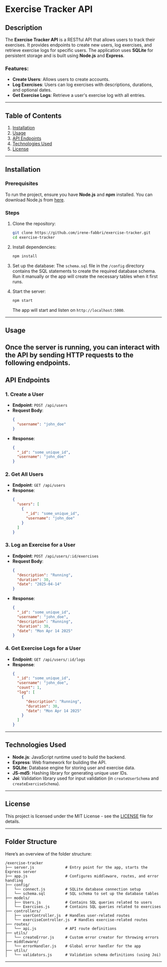 # Exercise Tracker API

## Description

The **Exercise Tracker API** is a RESTful API that allows users to track their exercises. It provides endpoints to create new users, log exercises, and retrieve exercise logs for specific users. The application uses **SQLite** for persistent storage and is built using **Node.js** and **Express**.

### Features:
- **Create Users**: Allows users to create accounts.
- **Log Exercises**: Users can log exercises with descriptions, durations, and optional dates.
- **Get Exercise Logs**: Retrieve a user's exercise log with all entries.

---

## Table of Contents

1. [Installation](#installation)
2. [Usage](#usage)
3. [API Endpoints](#api-endpoints)
4. [Technologies Used](#technologies-used)
5. [License](#license)

---

## Installation

### Prerequisites

To run the project, ensure you have **Node.js** and **npm** installed. You can download Node.js from [here](https://nodejs.org/).

### Steps

1. Clone the repository:
   ```bash
   git clone https://github.com/irene-fabbri/exercise-tracker.git
   cd exercise-tracker
   ```

2. Install dependencies:
   ```bash
   npm install
   ```

3. Set up the database:
   The `schema.sql` file in the `/config` directory contains the SQL statements to create the required database schema. Run it manually or the app will create the necessary tables when it first runs.

4. Start the server:
   ```bash
   npm start
   ```

   The app will start and listen on `http://localhost:5000`.

---

## Usage

Once the server is running, you can interact with the API by sending HTTP requests to the following endpoints. 
---

## API Endpoints

### 1. Create a User

- **Endpoint**: `POST /api/users`
- **Request Body**:
    ```json
    {
      "username": "john_doe"
    }
    ```
- **Response**:
    ```json
    {
      "_id": "some_unique_id",
      "username": "john_doe"
    }
    ```

### 2. Get All Users

- **Endpoint**: `GET /api/users`
- **Response**:
    ```json
    {
      "users": [
        {
          "_id": "some_unique_id",
          "username": "john_doe"
        }
      ]
    }
    ```

### 3. Log an Exercise for a User

- **Endpoint**: `POST /api/users/:id/exercises`
- **Request Body**:
    ```json
    {
      "description": "Running",
      "duration": 30,
      "date": "2025-04-14"
    }
    ```
- **Response**:
    ```json
    {
      "_id": "some_unique_id",
      "username": "john_doe",
      "description": "Running",
      "duration": 30,
      "date": "Mon Apr 14 2025"
    }
    ```

### 4. Get Exercise Logs for a User

- **Endpoint**: `GET /api/users/:id/logs`
- **Response**:
    ```json
    {
      "_id": "some_unique_id",
      "username": "john_doe",
      "count": 1,
      "log": [
        {
          "description": "Running",
          "duration": 30,
          "date": "Mon Apr 14 2025"
        }
      ]
    }
    ```

---

## Technologies Used

- **Node.js**: JavaScript runtime used to build the backend.
- **Express**: Web framework for building the API.
- **SQLite**: Database engine for storing user and exercise data.
- **JS-md5**: Hashing library for generating unique user IDs.
- **Joi**: Validation library used for input validation (in `createUserSchema` and `createExerciseSchema`).

---

## License

This project is licensed under the MIT License - see the [LICENSE](LICENSE) file for details.

---

## Folder Structure

Here’s an overview of the folder structure:

```
/exercise-tracker 
├── server.js              # Entry point for the app, starts the Express server
├── app.js                 # Configures middleware, routes, and error handling
├── config/
│   └── connect.js         # SQLite database connection setup
│   └── schema.sql         # SQL schema to set up the database tables
├── models/
│   ├── Users.js           # Contains SQL queries related to users
│   └── Exercises.js       # Contains SQL queries related to exercises
├── controllers/
│   ├── userController.js  # Handles user-related routes
│   └── exerciseController.js  # Handles exercise-related routes
├── routes/
│   └── api.js             # API route definitions
├── utils/
│   └── createError.js     # Custom error creator for throwing errors
├── middleware/
│   └── errorHandler.js    # Global error handler for the app
├── utils/
│   └── validators.js      # Validation schema definitions (using Joi)
```

---